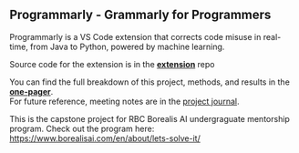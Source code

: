 ## Programmarly - Grammarly for Programmers

Programmarly is a VS Code extension that corrects code misuse in real-time, from Java to Python, powered by machine learning.

Source code for the extension is in the **[extension](https://github.com/Olivia-Chen-Xu/Programmarly/extension)** repo

You can find the full breakdown of this project, methods, and results in the **[one-pager](https://github.com/Olivia-Chen-Xu/Programmarly/blob/main/one_pager.pdf)**.  
For future reference, meeting notes are in the [project journal](https://github.com/Olivia-Chen-Xu/Programmarly/blob/main/project_journal.md).  

This is the capstone project for RBC Borealis AI undergraguate mentorship program. Check out the program here: https://www.borealisai.com/en/about/lets-solve-it/
